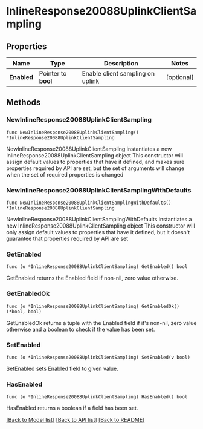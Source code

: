 # InlineResponse20088UplinkClientSampling

## Properties

Name | Type | Description | Notes
------------ | ------------- | ------------- | -------------
**Enabled** | Pointer to **bool** | Enable client sampling on uplink | [optional] 

## Methods

### NewInlineResponse20088UplinkClientSampling

`func NewInlineResponse20088UplinkClientSampling() *InlineResponse20088UplinkClientSampling`

NewInlineResponse20088UplinkClientSampling instantiates a new InlineResponse20088UplinkClientSampling object
This constructor will assign default values to properties that have it defined,
and makes sure properties required by API are set, but the set of arguments
will change when the set of required properties is changed

### NewInlineResponse20088UplinkClientSamplingWithDefaults

`func NewInlineResponse20088UplinkClientSamplingWithDefaults() *InlineResponse20088UplinkClientSampling`

NewInlineResponse20088UplinkClientSamplingWithDefaults instantiates a new InlineResponse20088UplinkClientSampling object
This constructor will only assign default values to properties that have it defined,
but it doesn't guarantee that properties required by API are set

### GetEnabled

`func (o *InlineResponse20088UplinkClientSampling) GetEnabled() bool`

GetEnabled returns the Enabled field if non-nil, zero value otherwise.

### GetEnabledOk

`func (o *InlineResponse20088UplinkClientSampling) GetEnabledOk() (*bool, bool)`

GetEnabledOk returns a tuple with the Enabled field if it's non-nil, zero value otherwise
and a boolean to check if the value has been set.

### SetEnabled

`func (o *InlineResponse20088UplinkClientSampling) SetEnabled(v bool)`

SetEnabled sets Enabled field to given value.

### HasEnabled

`func (o *InlineResponse20088UplinkClientSampling) HasEnabled() bool`

HasEnabled returns a boolean if a field has been set.


[[Back to Model list]](../README.md#documentation-for-models) [[Back to API list]](../README.md#documentation-for-api-endpoints) [[Back to README]](../README.md)


